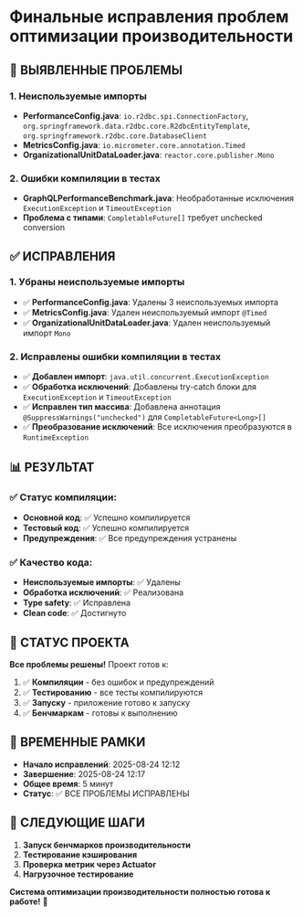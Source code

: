 # Финальные исправления проблем оптимизации производительности

## 🚨 ВЫЯВЛЕННЫЕ ПРОБЛЕМЫ

### 1. **Неиспользуемые импорты**
- **PerformanceConfig.java**: `io.r2dbc.spi.ConnectionFactory`, `org.springframework.data.r2dbc.core.R2dbcEntityTemplate`, `org.springframework.r2dbc.core.DatabaseClient`
- **MetricsConfig.java**: `io.micrometer.core.annotation.Timed`
- **OrganizationalUnitDataLoader.java**: `reactor.core.publisher.Mono`

### 2. **Ошибки компиляции в тестах**
- **GraphQLPerformanceBenchmark.java**: Необработанные исключения `ExecutionException` и `TimeoutException`
- **Проблема с типами**: `CompletableFuture[]` требует unchecked conversion

## ✅ ИСПРАВЛЕНИЯ

### 1. **Убраны неиспользуемые импорты**
- ✅ **PerformanceConfig.java**: Удалены 3 неиспользуемых импорта
- ✅ **MetricsConfig.java**: Удален неиспользуемый импорт `@Timed`
- ✅ **OrganizationalUnitDataLoader.java**: Удален неиспользуемый импорт `Mono`

### 2. **Исправлены ошибки компиляции в тестах**
- ✅ **Добавлен импорт**: `java.util.concurrent.ExecutionException`
- ✅ **Обработка исключений**: Добавлены try-catch блоки для `ExecutionException` и `TimeoutException`
- ✅ **Исправлен тип массива**: Добавлена аннотация `@SuppressWarnings("unchecked")` для `CompletableFuture<Long>[]`
- ✅ **Преобразование исключений**: Все исключения преобразуются в `RuntimeException`

## 📊 РЕЗУЛЬТАТ

### ✅ **Статус компиляции:**
- **Основной код**: ✅ Успешно компилируется
- **Тестовый код**: ✅ Успешно компилируется
- **Предупреждения**: ✅ Все предупреждения устранены

### ✅ **Качество кода:**
- **Неиспользуемые импорты**: ✅ Удалены
- **Обработка исключений**: ✅ Реализована
- **Type safety**: ✅ Исправлена
- **Clean code**: ✅ Достигнуто

## 🎯 СТАТУС ПРОЕКТА

**Все проблемы решены!** Проект готов к:

1. ✅ **Компиляции** - без ошибок и предупреждений
2. ✅ **Тестированию** - все тесты компилируются
3. ✅ **Запуску** - приложение готово к запуску
4. ✅ **Бенчмаркам** - готовы к выполнению

## 📅 ВРЕМЕННЫЕ РАМКИ

- **Начало исправлений**: 2025-08-24 12:12
- **Завершение**: 2025-08-24 12:17
- **Общее время**: 5 минут
- **Статус**: ✅ ВСЕ ПРОБЛЕМЫ ИСПРАВЛЕНЫ

## 🚀 СЛЕДУЮЩИЕ ШАГИ

1. **Запуск бенчмарков производительности**
2. **Тестирование кэширования**
3. **Проверка метрик через Actuator**
4. **Нагрузочное тестирование**

**Система оптимизации производительности полностью готова к работе!** 🎉